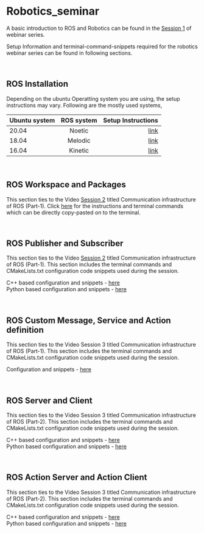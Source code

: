 # Robotics_seminar

A basic introduction to ROS and Robotics can be found in the [Session 1](https://www.youtube.com/watch?v=GO0jsZix18k) of webinar series.

Setup Information and terminal-command-snippets required for the robotics webinar series can be found in following sections. 

<br>

## **ROS Installation**

Depending on the ubuntu Operatting system you are using, the setup instructions may vary. Following are the mostly used systems,        

| Ubuntu system | ROS system |  Setup Instructions |
|--------|:-------:|----------------------------------:|
| 20.04  | Noetic  | [link](/Snippets/InstallNoetic.md) |
| 18.04  | Melodic | [link](/Snippets/InstallMelodic.md)|
| 16.04  | Kinetic | [link](/Snippets/InstallKinetic.md)|

<br>

## **ROS Workspace and Packages**

This section ties to the Video [Session 2](https://www.youtube.com/watch?v=GfUcsottFmU) titled Communication infrastructure of ROS (Part-1). Click [here](/Snippets/basicIntro.mdbasicIntro.md) for the instructions and terminal commands which can be directly copy-pasted on to the terminal.

<br>

## **ROS Publisher and Subscriber**

This section ties to the Video [Session 2](https://www.youtube.com/watch?v=GfUcsottFmU) titled Communication infrastructure of ROS (Part-1). This section includes the terminal commands and CMakeLists.txt configuration code snippets used during the session.

C++ based configuration and snippets  -  [here](Snippets/pubsubcpp.md)  
Python based configuration and snippets - [here](Snippets/pubsubpython.md)

<br>

## **ROS Custom Message, Service and Action definition**

This section ties to the Video Session 3 titled Communication infrastructure of ROS (Part-1). This section includes the terminal commands and CMakeLists.txt configuration code snippets used during the session.

Configuration and snippets  -  [here](/Snippets/custom_msg_srv_action.md)

<br>

## **ROS Server and Client**

This section ties to the Video Session 3 titled Communication infrastructure of ROS (Part-2). This section includes the terminal commands and CMakeLists.txt configuration code snippets used during the session.

C++ based configuration and snippets  -  [here](/Snippets/cliservercpp.md)  
Python based configuration and snippets - [here](/Snippets/cliserverpython.md)

<br>

## **ROS Action Server and Action Client**

This section ties to the Video Session 3 titled Communication infrastructure of ROS (Part-2). This section includes the terminal commands and CMakeLists.txt configuration code snippets used during the session.

C++ based configuration and snippets  -  [here](/Snippets/actioncpp.md)  
Python based configuration and snippets - [here](/Snippets/actionpython.md)
